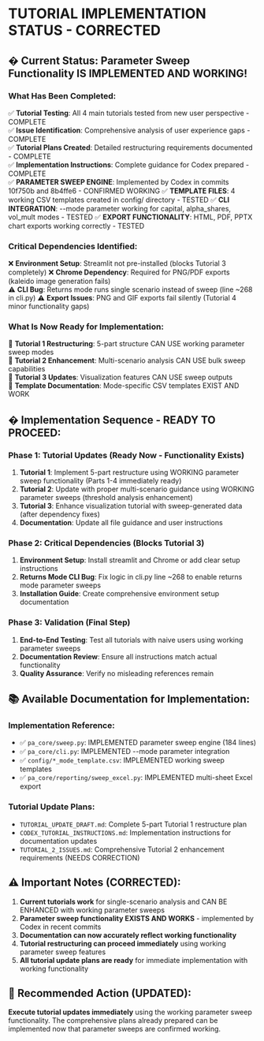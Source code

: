 # TUTORIAL IMPLEMENTATION STATUS - CORRECTED

## � **Current Status: Parameter Sweep Functionality IS IMPLEMENTED AND WORKING!**

### **What Has Been Completed:**
✅ **Tutorial Testing**: All 4 main tutorials tested from new user perspective - COMPLETE  
✅ **Issue Identification**: Comprehensive analysis of user experience gaps - COMPLETE  
✅ **Tutorial Plans Created**: Detailed restructuring requirements documented - COMPLETE  
✅ **Implementation Instructions**: Complete guidance for Codex prepared - COMPLETE  
✅ **PARAMETER SWEEP ENGINE**: Implemented by Codex in commits 10f750b and 8b4ffe6 - CONFIRMED WORKING
✅ **TEMPLATE FILES**: 4 working CSV templates created in config/ directory - TESTED
✅ **CLI INTEGRATION**: --mode parameter working for capital, alpha_shares, vol_mult modes - TESTED
✅ **EXPORT FUNCTIONALITY**: HTML, PDF, PPTX chart exports working correctly - TESTED

### **Critical Dependencies Identified:**
❌ **Environment Setup**: Streamlit not pre-installed (blocks Tutorial 3 completely)
❌ **Chrome Dependency**: Required for PNG/PDF exports (kaleido image generation fails)  
⚠️ **CLI Bug**: Returns mode runs single scenario instead of sweep (line ~268 in cli.py)
⚠️ **Export Issues**: PNG and GIF exports fail silently (Tutorial 4 minor functionality gaps)

### **What Is Now Ready for Implementation:**
🚀 **Tutorial 1 Restructuring**: 5-part structure CAN USE working parameter sweep modes  
🚀 **Tutorial 2 Enhancement**: Multi-scenario analysis CAN USE bulk sweep capabilities  
🚀 **Tutorial 3 Updates**: Visualization features CAN USE sweep outputs  
🚀 **Template Documentation**: Mode-specific CSV templates EXIST AND WORK  

## � **Implementation Sequence - READY TO PROCEED:**

### **Phase 1: Tutorial Updates** (Ready Now - Functionality Exists)
1. **Tutorial 1**: Implement 5-part restructure using WORKING parameter sweep functionality (Parts 1-4 immediately ready)
2. **Tutorial 2**: Update with proper multi-scenario guidance using WORKING parameter sweeps (threshold analysis enhancement)
3. **Tutorial 3**: Enhance visualization tutorial with sweep-generated data (after dependency fixes)
4. **Documentation**: Update all file guidance and user instructions

### **Phase 2: Critical Dependencies** (Blocks Tutorial 3)
1. **Environment Setup**: Install streamlit and Chrome or add clear setup instructions
2. **Returns Mode CLI Bug**: Fix logic in cli.py line ~268 to enable returns mode parameter sweeps  
3. **Installation Guide**: Create comprehensive environment setup documentation

### **Phase 3: Validation** (Final Step)
1. **End-to-End Testing**: Test all tutorials with naive users using working parameter sweeps
2. **Documentation Review**: Ensure all instructions match actual functionality
3. **Quality Assurance**: Verify no misleading references remain

## 📚 **Available Documentation for Implementation:**

### **Implementation Reference:**
- ✅ `pa_core/sweep.py`: IMPLEMENTED parameter sweep engine (184 lines)
- ✅ `pa_core/cli.py`: IMPLEMENTED --mode parameter integration  
- ✅ `config/*_mode_template.csv`: IMPLEMENTED working sweep templates
- ✅ `pa_core/reporting/sweep_excel.py`: IMPLEMENTED multi-sheet Excel export

### **Tutorial Update Plans:**
- `TUTORIAL_UPDATE_DRAFT.md`: Complete 5-part Tutorial 1 restructure plan
- `CODEX_TUTORIAL_INSTRUCTIONS.md`: Implementation instructions for documentation updates
- `TUTORIAL_2_ISSUES.md`: Comprehensive Tutorial 2 enhancement requirements (NEEDS CORRECTION)

## ⚠️ **Important Notes (CORRECTED):**

1. **Current tutorials work** for single-scenario analysis and CAN BE ENHANCED with working parameter sweeps
2. **Parameter sweep functionality EXISTS AND WORKS** - implemented by Codex in recent commits
3. **Documentation can now accurately reflect working functionality** 
4. **Tutorial restructuring can proceed immediately** using working parameter sweep features
5. **All tutorial update plans are ready** for immediate implementation with working functionality

## 🎯 **Recommended Action (UPDATED):**
**Execute tutorial updates immediately** using the working parameter sweep functionality. The comprehensive plans already prepared can be implemented now that parameter sweeps are confirmed working.
